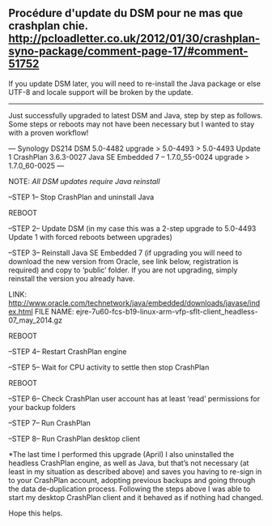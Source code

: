 Procédure d'update du DSM pour ne mas que crashplan chie.
http://pcloadletter.co.uk/2012/01/30/crashplan-syno-package/comment-page-17/#comment-51752
----

If you update DSM later, you will need to re-install the Java package or else UTF-8 and locale support will be broken by the update.

---

Just successfully upgraded to latest DSM and Java, step by step as follows. Some steps or reboots may not have been necessary but I wanted to stay with a proven workflow!

—
Synology DS214
DSM 5.0-4482 upgrade > 5.0-4493 > 5.0-4493 Update 1
CrashPlan 3.6.3-0027
Java SE Embedded 7 – 1.7.0_55-0024 upgrade > 1.7.0_60-0025
—

NOTE: *All DSM updates require Java reinstall*

–STEP 1–
Stop CrashPlan and uninstall Java

REBOOT

–STEP 2–
Update DSM (in my case this was a 2-step upgrade to 5.0-4493 Update 1 with forced reboots between upgrades)

–STEP 3–
Reinstall Java SE Embedded 7 (if upgrading you will need to download the new version from Oracle, see link below, registration is required) and copy to ‘public’ folder. If you are not upgrading, simply reinstall the version you already have.

LINK: http://www.oracle.com/technetwork/java/embedded/downloads/javase/index.html
FILE NAME: ejre-7u60-fcs-b19-linux-arm-vfp-sflt-client_headless-07_may_2014.gz

REBOOT

–STEP 4–
Restart CrashPlan engine

–STEP 5–
Wait for CPU activity to settle then stop CrashPlan

REBOOT

–STEP 6–
Check CrashPlan user account has at least ‘read’ permissions for your backup folders

–STEP 7–
Run CrashPlan

–STEP 8–
Run CrashPlan desktop client

*The last time I performed this upgrade (April) I also uninstalled the headless CrashPlan engine, as well as Java, but that’s not necessary (at least in my situation as described above) and saves you having to re-sign in to your CrashPlan account, adopting previous backups and going through the data de-duplication process. Following the steps above I was able to start my desktop CrashPlan client and it behaved as if nothing had changed.

Hope this helps.

